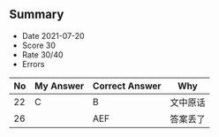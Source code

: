 ## Summary
- Date 2021-07-20
- Score 30
- Rate 30/40
- Errors


| No | My Answer | Correct Answer | Why |
|----|-----------|----------------|-----|
|22| C|B | 文中原话|
|26 | |AEF |答案丢了 |
 
